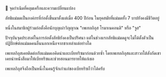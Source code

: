 📌 จุดกำเนิดที่คลุมเครือและความเปลี่ยนแปลง

ลัทธิแม่มดเป็นองค์กรที่ก่อตั้งขึ้นมาตั้งแต่เมื่อ 400 ปีก่อน ในยุคสมัยที่แม่มดทั้ง 7 บาปยังคงมีชีวิตอยู่

หนึ่งในสมาชิกผู้ร่วมก่อตั้งคือนักบุญเผ่าวิญญาณ "เพเทลกิอุส โรมาเนคอนติ" หรือ "จูส"

ปัจจุบันจุดประสงค์ในการก่อตั้งลัทธิยังคงเป็นปริศนา แต่ในช่วงแรกลัทธิแม่มดดูจะไม่ได้ตั้งตัวเป็นปฏิปักษ์ต่อแม่มดคนอื่นนอกเหนือจากซาเทล่าแต่อย่างใด

เพเทลกิอุสเคยติดต่อกับแม่มดเอคิดน่าและเบียทริซมาก่อนด้วยซ้ำ โดยเพเทลกิอุสและสาวกใต้สังกัดเขาเคยนำหนังสือมาให้เบียทริซและช่วยสอนมารยาทให้แก่เธอ

เพเทลกิอุสจึงถือเป็นหนึ่งในคนรู้จักเก่าแก่ของเบียทริซก็ว่าได้ครับ